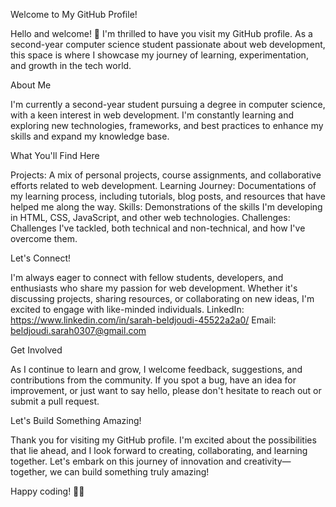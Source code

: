 Welcome to My GitHub Profile!

Hello and welcome! 👋 I'm thrilled to have you visit my GitHub profile. As a second-year computer science student passionate about web development, this space is where I showcase my journey of learning, experimentation, and growth in the tech world.


About Me  

I'm currently a second-year student pursuing a degree in computer science, with a keen interest in web development. I'm constantly learning and exploring new technologies, frameworks, and best practices to enhance my skills and expand my knowledge base.


What You'll Find Here 

Projects: A mix of personal projects, course assignments, and collaborative efforts related to web development.
Learning Journey: Documentations of my learning process, including tutorials, blog posts, and resources that have helped me along the way.
Skills: Demonstrations of the skills I'm developing in HTML, CSS, JavaScript, and other web technologies.
Challenges: Challenges I've tackled, both technical and non-technical, and how I've overcome them.


Let's Connect! 

I'm always eager to connect with fellow students, developers, and enthusiasts who share my passion for web development. Whether it's discussing projects, sharing resources, or collaborating on new ideas, I'm excited to engage with like-minded individuals.
LinkedIn: https://www.linkedin.com/in/sarah-beldjoudi-45522a2a0/
Email: beldjoudi.sarah0307@gmail.com


Get Involved 

As I continue to learn and grow, I welcome feedback, suggestions, and contributions from the community. If you spot a bug, have an idea for improvement, or just want to say hello, please don't hesitate to reach out or submit a pull request.


Let's Build Something Amazing! 

Thank you for visiting my GitHub profile. I'm excited about the possibilities that lie ahead, and I look forward to creating, collaborating, and learning together. Let's embark on this journey of innovation and creativity—together, we can build something truly amazing!

Happy coding! 🚀✨

